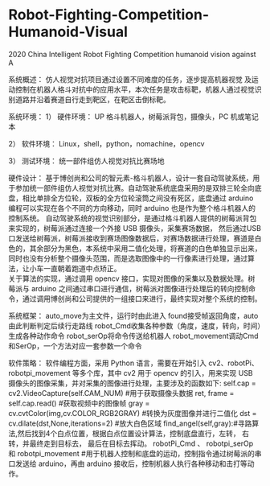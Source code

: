 # Robot-Fighting-Competition-Humanoid-Visual
2020 China Intelligent Robot Fighting Competition humanoid vision against A

系统概述： 
仿人视觉对抗项目通过设置不同难度的任务，逐步提高机器视觉 
及运动控制在机器人格斗对抗中的应用水平，本次任务是攻击标靶，机器人通过视觉识别道路并沿着赛道自行走到靶区，在靶区击倒标靶。 

系统环境： 
1）	硬件环境： 
UP 格斗机器人，树莓派背包，摄像头，PC 机或笔记本 

2）	软件环境： 
Linux，shell，python，nomachine，opencv 

3）	测试环境： 
统一部件组仿人视觉对抗比赛场地

硬件设计： 
基于博创尚和公司的智元素-格斗机器人，设计一套自动驾驶系统，用于参加统一部件组仿人视觉对抗比赛。自动驾驶系统底盘采用的是双排三轮全向底盘，相比单排全方位轮，双板的全方位轮滚筒之间没有死区，底盘通过 arduino 编程可以实现在各个不同的方向移动，同时 arduino 也是作为整个格斗机器人的控制系统。 
自动驾驶系统的视觉识别部分，是通过格斗机器人提供的树莓派背包来实现的，树莓派通过连接一个外接 USB 摄像头，采集赛场数据， 然后通过USB 口发送给树莓派，树莓派接收到赛场图像数据后，对赛场数据进行处理，赛道是白色的，其余部分为黑色，本系统中采用二值化处理，将赛道的白色单独显示出来，同时也没有分析整个摄像头范围，而是选取图像中的一行像素进行处理，通过算法，让小车一直朝着跑道中点矫正。  
关于算法的实现，通过调用 opencv 接口，实现对图像的采集以及数据处理。树莓派与 arduino 之间通过串口进行通信，树莓派对图像进行处理后的转向控制命令，通过调用博创尚和公司提供的一组接口来进行，最终实现对整个系统的控制。

系统框架：
auto_move为主文件，运行时由此进入
found接受帧返回角度，auto由此判断判定后续行走路线
robot_Cmd收集各种参数（角度，速度，转向，时间）生成各种动作命令
robot_serOp将命令传送给机器人
robot_movement调动Cmd和SerOp，一个方法对应一套参数一个命令
 
软件策略： 
软件编程方面，采用 Python 语言，需要在开始引入 cv2、robotPi、 robotpi_movement 等多个库，其中 cv2 用于 opencv 的引入，用来实现 USB 摄像头的图像采集，并对采集的图像进行处理，主要涉及的函数如下: 
self.cap = cv2.VideoCapture(self.CAM_NUM) #用于获取摄像头数据 
ret, frame = self.cap.read() #获取视频中的图像帧
gray = cv.cvtColor(img,cv.COLOR_RGB2GRAY) #转换为灰度图像并进行二值化 
dst = cv.dilate(dst,None,iterations=2) 	#放大白色区域 
find_angel(self,gray):#寻路算法,然后找到4个白点位置，根据白点位置设计算法，控制底盘直行，左转， 右转，并最终走到目标去， 最后在目标去挥动。
robotPi_Cmd 、 robotpi_serOp 和 robotpi_movement #用于机器人控制和底盘的运动，控制指令通过树莓派的串口发送给 arduino，再由 arduino 接收后，控制机器人执行各种移动和击打等动作。 
